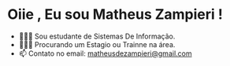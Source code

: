 <h1> Oiie , Eu sou Matheus Zampieri ! </h1> 

- 👨🏼‍🎓 Sou estudante de Sistemas De Informação.
- 👨🏼‍💻 Procurando um Estagio ou Trainne na área.
- 📫 Contato no email: matheusdezampieri@gmail.com
